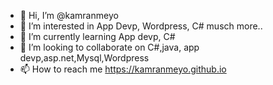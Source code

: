 - 👋 Hi, I’m @kamranmeyo
- 👀 I’m interested in App Devp, Wordpress, C# musch more..
- 🌱 I’m currently learning App devp, C#
- 💞️ I’m looking to collaborate on C#,java, app devp,asp.net,Mysql,Wordpress
- 📫 How to reach me https://kamranmeyo.github.io

<!---
kamranmeyo/kamranmeyo is a ✨ special ✨ repository because its `README.md` (this file) appears on your GitHub profile.
You can click the Preview link to take a look at your changes.
--->
